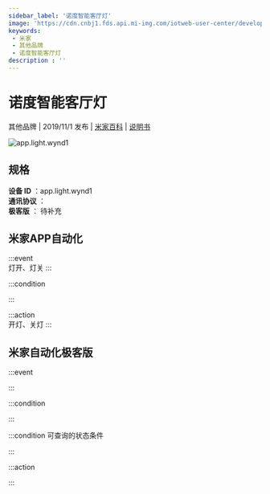 ```yaml
---
sidebar_label: '诺度智能客厅灯'
image: 'https://cdn.cnbj1.fds.api.mi-img.com/iotweb-user-center/developer_16790476547491M4OfBUT.png?GalaxyAccessKeyId=AKVGLQWBOVIRQ3XLEW&Expires=9223372036854775807&Signature=Q2b9hA03DdX3sXRqvScImb8ZN/g='
keywords: 
 - 米家
 - 其他品牌
 - 诺度智能客厅灯
description : ''
---
```

# 诺度智能客厅灯

其他品牌 | 2019/11/1 发布 | [米家百科](https://home.mi.com/webapp/content/baike/product/index.html?model=app.light.wynd1) | [说明书](https://home.mi.com/views/introduction.html?model=app.light.wynd1&region=cn)

![app.light.wynd1](https://cdn.cnbj1.fds.api.mi-img.com/iotweb-user-center/developer_16790476547491M4OfBUT.png?GalaxyAccessKeyId=AKVGLQWBOVIRQ3XLEW&Expires=9223372036854775807&Signature=Q2b9hA03DdX3sXRqvScImb8ZN/g=)

## 规格  
> 
**设备 ID** ：app.light.wynd1  
**通讯协议** ：  
**极客版**  ： 待补充 


## 米家APP自动化  

:::event  
灯开、灯关
:::

:::condition  

:::

:::action   
开灯、关灯
:::

## 米家自动化极客版  

:::event  

:::

:::condition  

:::

:::condition 可查询的状态条件  

:::

:::action  

:::

        
